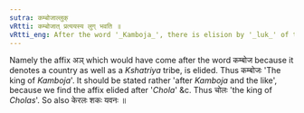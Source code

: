```yaml
---
sutra: कम्बोजाल्लुक्
vRtti: कम्बोजात् प्रत्ययस्य लुग् भवति ॥
vRtti_eng: After the word '_Kamboja_', there is elision by '_luk_' of the _Tadraja_ affix.
---
```

Namely the affix अञ् which would have come after the word  कम्बोज because it denotes a country as well as a _Kshatriya_ tribe, is elided. Thus कम्बोजः 'The king of _Kamboja_'. 
It should be stated rather 'after _Kamboja_ and the like', because we find the affix elided after '_Chola_' &c. Thus चोलः 'the king of _Cholas_'. So also केरलः शकः यवनः ॥

